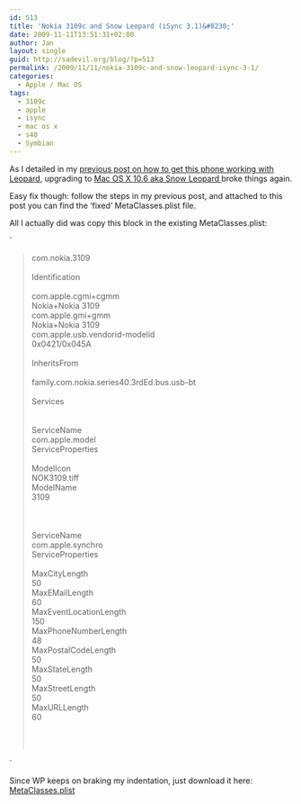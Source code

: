 ```yaml
---
id: 513
title: 'Nokia 3109c and Snow Leopard (iSync 3.1)&#8230;'
date: 2009-11-11T13:51:31+02:00
author: Jan
layout: single
guid: http://sadevil.org/blog/?p=513
permalink: /2009/11/11/nokia-3109c-and-snow-leopard-isync-3-1/
categories:
  - Apple / Mac OS
tags:
  - 3109c
  - apple
  - isync
  - mac os x
  - s40
  - Symbian
---
```

As I detailed in my <a href="https://kcore.org/2008/06/26/nokia-3109c-symbian-s40-and-isync/" target="_blank">previous post on how to get this phone working with Leopard</a>, upgrading to <a href="http://en.wikipedia.org/wiki/Mac_OS_X_Snow_Leopard" target="_blank">Mac OS X 10.6 aka Snow Leopard </a> broke things again.

Easy fix though: follow the steps in my previous post, and attached to this post you can find the &#8216;fixed&#8217; MetaClasses.plist file.

All I actually did was copy this block in the existing MetaClasses.plist:

`</p>
<blockquote><p>
<key>com.nokia.3109</key><br />
<dict><br />
        <key>Identification</key><br />
        <dict><br />
                <key>com.apple.cgmi+cgmm</key><br />
                <string>Nokia+Nokia 3109</string><br />
                <key>com.apple.gmi+gmm</key><br />
                <string>Nokia+Nokia 3109</string><br />
                <key>com.apple.usb.vendorid-modelid</key><br />
                <string>0x0421/0x045A</string><br />
        </dict><br />
        <key>InheritsFrom</key><br />
        <array><br />
                <string>family.com.nokia.series40.3rdEd.bus.usb-bt</string><br />
        </array><br />
        <key>Services</key><br />
        <array><br />
                <dict><br />
                        <key>ServiceName</key><br />
                        <string>com.apple.model</string><br />
                        <key>ServiceProperties</key><br />
                        <dict><br />
                                <key>ModelIcon</key><br />
                                <string>NOK3109.tiff</string><br />
                                <key>ModelName</key><br />
                                <string>3109</string><br />
                        </dict><br />
                </dict><br />
                <dict><br />
                        <key>ServiceName</key><br />
                        <string>com.apple.synchro</string><br />
                        <key>ServiceProperties</key><br />
                        <dict><br />
                                <key>MaxCityLength</key><br />
                                <integer>50</integer><br />
                                <key>MaxEMailLength</key><br />
                                <integer>60</integer><br />
                                <key>MaxEventLocationLength</key><br />
                                <integer>150</integer><br />
                                <key>MaxPhoneNumberLength</key><br />
                                <integer>48</integer><br />
                                <key>MaxPostalCodeLength</key><br />
                                <integer>50</integer><br />
                                <key>MaxStateLength</key><br />
                                <integer>50</integer><br />
                                <key>MaxStreetLength</key><br />
                                <integer>50</integer><br />
                                <key>MaxURLLength</key><br />
                                <integer>60</integer><br />
                        </dict><br />
                </dict><br />
        </array><br />
</dict>
</p></blockquote>
<p>`

Since WP keeps on braking my indentation, just download it here: [MetaClasses.plist]("/assets/files/2009/11/MetaClasses.plist)
